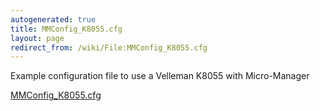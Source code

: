 ```yaml
---
autogenerated: true
title: MMConfig_K8055.cfg
layout: page
redirect_from: /wiki/File:MMConfig_K8055.cfg
---
```


Example configuration file to use a Velleman K8055 with Micro-Manager

[MMConfig_K8055.cfg](/media/files/MMConfig_K8055.cfg)

